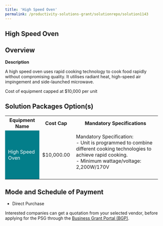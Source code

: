 ```yaml
---
title: 'High Speed Oven'
permalink: /productivity-solutions-grant/solutionrepo/solution1143
---
```


## High Speed Oven

## Overview

**Description**

A high speed oven uses rapid cooking technology to cook food rapidly without compromising quality. It utilises radiant heat, high-speed air impingement and side-launched microwave.

Cost of equipment capped at $10,000 per unit 


## Solution Packages Option(s)

<table>
<tr>
<th><b>Equipment Name</b></th>
<th><b>Cost Cap</b></th>
<th><b>Mandatory Specifications</b></th>
</tr>
<tr>
<td style='padding: 10px; background-color: #037E8A; color: #FFFFFF;'>High Speed Oven</td>
<td style='padding: 10px;'>$10,000.00</td>
<td style='padding: 10px;'>Mandatory Specification:<br>- Unit is programmed to combine different cooking technologies to achieve rapid cooking.<br>- Minimum wattage/voltage: 2,200W/170V<br><br></td>
</tr>
</table>

## Mode and Schedule of Payment

 - Direct Purchase

Interested companies can get a quotation from your selected vendor, before applying for the PSG through the <a href='https://www.businessgrants.gov.sg/' target='_blank' rel='noopener'>Business Grant Portal (BGP)</a>.

<script src="/jquery/resize-tables.js"></script>
